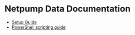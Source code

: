 # Netpump Data Documentation

* [Setup Guide](setup-offer.md)
* [PowerShell scripting guide](powershell.md)
